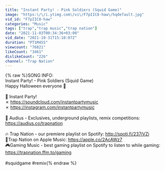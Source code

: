 ```yaml
---
title: "Instant Party! - Pink Soldiers (Squid Game)"
image: "https:\/\/i.ytimg.com\/vi\/F7pIIC8-haw\/hqdefault.jpg"
vid_id: "F7pIIC8-haw"
categories: "Music"
tags: ["trap","trap music","trap nation"]
date: "2021-11-03T00:34:36+03:00"
vid_date: "2021-10-31T15:10:07Z"
duration: "PT1M45S"
viewcount: "76821"
likeCount: "3461"
dislikeCount: "226"
channel: "Trap Nation"
---
```

{% raw %}SONG INFO:<br />Instant Party! - Pink Soldiers (Squid Game)<br />Happy Halloween everyone 🎃<br /><br />🎵 Instant Party!<br />✗ <a rel="nofollow" target="blank" href="https://soundcloud.com/instantpartymusic">https://soundcloud.com/instantpartymusic</a><br />✗ <a rel="nofollow" target="blank" href="https://instagram.com/instantpartymusic">https://instagram.com/instantpartymusic</a><br /><br />💠 Audius - Exclusives, underground playlists, remix competitions: <a rel="nofollow" target="blank" href="https://audius.co/trapnation">https://audius.co/trapnation</a><br /><br />🔥 Trap Nation - our premiere playlist on Spotify:  <a rel="nofollow" target="blank" href="http://spoti.fi/237iVZi">http://spoti.fi/237iVZi</a><br />🍏Trap Nation on Apple Music: <a rel="nofollow" target="blank" href="https://apple.co/2AcAWz7">https://apple.co/2AcAWz7</a><br />🎮Gaming Music - best gaming playlist on Spotify to listen to while gaming: <a rel="nofollow" target="blank" href="https://trapnation.ffm.to/gaming">https://trapnation.ffm.to/gaming</a><br /><br />#squidgame #remix{% endraw %}
